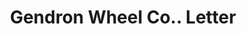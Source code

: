 ---
doi: 10.7916/D8CN8G18
date_other: '1914'
date_other_textual: '1914'
form: correspondence
genre:
- Letters (correspondence)
name:
- Gendron Wheel Co.
object_in_context_url: https://biggert.cul.columbia.edu/items/view/ave_biggert_01330
subject_hierarchical_geographic:
- Toledo, Ohio, United States
subject_name:
- Gendron Wheel Co.
title: Gendron Wheel Co.. Letter
sort_title: Gendron Wheel Co.. Letter
call_number: ave_biggert_01330
coordinates:
- 41.66555555555556,-83.57527777777777
pid: ave_biggert_01330
identifiers: ave_biggert_01330
thumbnail: https://derivativo-1.library.columbia.edu/iiif/2/ldpd:343283/full/!256,256/0/native.jpg
permalink: "/biggert/ave_biggert_01330/"
layout: iiif-image-page
---